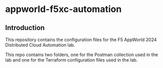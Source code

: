 # appworld-f5xc-automation

## Introduction
This repository contains the configuration files for the F5 AppWorld 2024 Distributed Cloud Automation
lab.

This repo contains two folders, one for the Postman collection used in the lab and one for the Terraform
configuration files used in the lab.